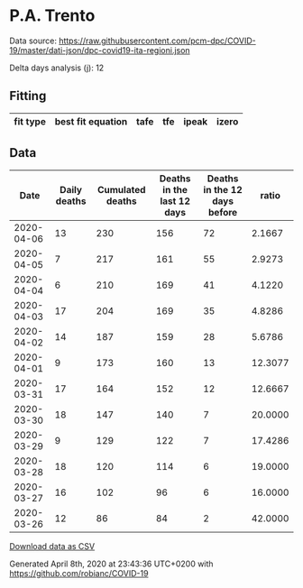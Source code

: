 # P.A. Trento

Data source: https://raw.githubusercontent.com/pcm-dpc/COVID-19/master/dati-json/dpc-covid19-ita-regioni.json

Delta days analysis (j): 12

## Fitting 
|fit type|best fit equation|tafe|tfe|ipeak|izero|
|-------|-----|--------|------|---|---|

## Data
|Date|Daily deaths|Cumulated deaths|Deaths in the last 12 days|Deaths in the 12 days before|ratio|
|----|----------|-----------|-------|--------------------|-----|
|2020-04-06|13|230|156|72|2.1667|
|2020-04-05|7|217|161|55|2.9273|
|2020-04-04|6|210|169|41|4.1220|
|2020-04-03|17|204|169|35|4.8286|
|2020-04-02|14|187|159|28|5.6786|
|2020-04-01|9|173|160|13|12.3077|
|2020-03-31|17|164|152|12|12.6667|
|2020-03-30|18|147|140|7|20.0000|
|2020-03-29|9|129|122|7|17.4286|
|2020-03-28|18|120|114|6|19.0000|
|2020-03-27|16|102|96|6|16.0000|
|2020-03-26|12|86|84|2|42.0000|

[Download data as CSV](COVID-19_p.a._trento_j12_2020-04-06.csv)

Generated April 8th, 2020 at 23:43:36 UTC+0200 with https://github.com/robianc/COVID-19
